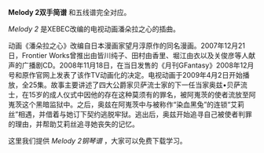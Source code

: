 

**Melody 2双手简谱** 和五线谱完全对应。

_Melody 2_ 是XEBEC改编的电视动画潘朵拉之心的插曲。

动画《潘朵拉之心》改编自日本漫画家望月淳原作的同名漫画。2007年12月21日，Frontier
Works曾推出由皆川纯子、田村由香里、堀江由衣以及关俊彦等人献声的广播剧CD。2008年11月18日，在当日发售的《月刊GFantasy》2008年12月号和原作官网上发表了该作TV动画化的决定。电视动画于2009年4月2日开始播放，全25集。故事主要讲述了四大公爵家贝萨流士家的下一任当家奥兹•贝萨流士，在15岁的成人仪式中因他的存在这种莫须有的罪名，被阿嵬茨的使者流放至阿嵬茨这个黑暗监狱中。之后，奥兹在阿嵬茨中与被称作“染血黑兔”的连锁“艾莉丝”相遇，并借着与她订下契约逃脱牢狱。逃出后，奥兹开始追寻自己被使者判罪的理由，并帮助艾莉丝追寻她丧失的记忆。

这里我们提供 _Melody 2钢琴谱_ ，大家可以免费下载学习。

